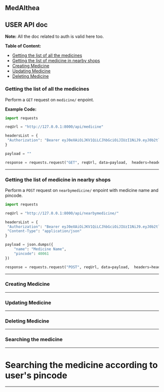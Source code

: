 ## MedAlthea

## USER API doc

**Note:** All the doc related to auth is valid here too.

**Table of Content:**

  - [Getting the list of all the medicines](#getting-the-list-of-all-the-medicines)
  - [Getting the list of medicine in nearby shops](#getting-the-list-of-medicine-in-nearby-shops)
  - [Creating Medicine](#creating-medicine)
  - [Updating Medicine](#updating-medicine)
  - [Deleting Medicine](#deleting-medicine)
### Getting the list of all the medicines

Perform a `GET` request on `medicine/` enpoint.

**Example Code:**

```python
import requests

reqUrl = "http://127.0.0.1:8000/api/medicine"

headersList = {
 "Authorization": "Bearer eyJ0eXAiOiJKV1QiLCJhbGciOiJIUzI1NiJ9.eyJ0b2tlbl90eXBlIjoiYWNjZXNzIiwiZXhwIjoxNjQ1NDY0NzcwLCJpYXQiOjE2NDU0NjI5NzAsImp0aSI6IjRhM2U5N2VmZDdjODRkZGJiYThmNzJjYTlkMjczNWNmIiwidXNlcl9pZCI6OSwidXNlcm5hbWUiOiJBVW5pcXVlVXNlcm5tZU9mTWVkaWNhbFNob3BPd25lciIsImVtYWlsIjoiZXhhbXB3bGUyQGVtYWlsLmNvbSJ9.zcYpXu6phM1L-XXZpKWr6E_MgEDCmO_10-IiYr6h-Hg" 
}

payload = ""

response = requests.request("GET", reqUrl, data=payload,  headers=headersList)
```

____

### Getting the list of medicine in nearby shops

Perform a `POST` request on `nearbymedicine/` enpoint with medicine name and pincode.

```python
import requests

reqUrl = "http://127.0.0.1:8000/api/nearbymedicine/"

headersList = {
 "Authorization": "Bearer eyJ0eXAiOiJKV1QiLCJhbGciOiJIUzI1NiJ9.eyJ0b2tlbl90eXBlIjoiYWNjZXNzIiwiZXhwIjoxNjQ1NDY0NzcwLCJpYXQiOjE2NDU0NjI5NzAsImp0aSI6IjRhM2U5N2VmZDdjODRkZGJiYThmNzJjYTlkMjczNWNmIiwidXNlcl9pZCI6OSwidXNlcm5hbWUiOiJBVW5pcXVlVXNlcm5tZU9mTWVkaWNhbFNob3BPd25lciIsImVtYWlsIjoiZXhhbXB3bGUyQGVtYWlsLmNvbSJ9.zcYpXu6phM1L-XXZpKWr6E_MgEDCmO_10-IiYr6h-Hg",
 "Content-Type": "application/json" 
}

payload = json.dumps({
    "name": "Medicine Name",
    "pincode": 40061
})

response = requests.request("POST", reqUrl, data=payload,  headers=headersList)


```

___

### Creating Medicine

____

### Updating Medicine

____

### Deleting Medicine

____
### Searching the medicine

____
# Searching the medicine according to user's pincode

___